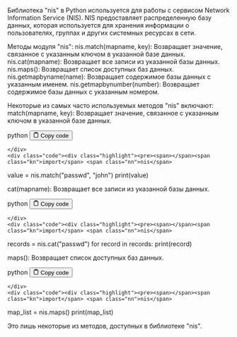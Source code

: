<p>Библиотека "nis" в Python используется для работы с сервисом Network Information Service (NIS).
NIS предоставляет распределенную базу данных, которая используется для хранения информации о пользователях,
группах и других системных ресурсах в сети.</p>
<p>Методы модуля "nis":
nis.match(mapname, key): Возвращает значение, связанное с указанным ключом в указанной базе данных.
nis.cat(mapname): Возвращает все записи из указанной базы данных.
nis.maps(): Возвращает список доступных баз данных.
nis.getmapbyname(name): Возвращает содержимое базы данных с указанным именем.
nis.getmapbynumber(number): Возвращает содержимое базы данных с указанным номером.</p>
<p>Некоторые из самых часто используемых методов "nis" включают:
match(mapname, key): Возвращает значение, связанное с указанным ключом в указанной базе данных.</p>
<div class="code-element">
    <div class="lang-line">
        <text>python</text>
        <button class="copy-button"
        onclick="copyCode(this)">
    <svg stroke="currentColor"
         fill="none"
         stroke-width="2"
         viewBox="0 0 24 24"
         stroke-linecap="round"
         stroke-linejoin="round"
         class="h-4 w-4"
         height="1em"
         width="1em"
         xmlns="http://www.w3.org/2000/svg">
        <path d="M16 4h2a2 2 0 0 1 2 2v14a2 2 0 0 1-2 2H6a2 2 0 0 1-2-2V6a2 2 0 0 1 2-2h2"></path>
        <rect x="8" y="2" width="8" height="4" rx="1" ry="1"></rect>
    </svg>
    <text>Copy code</text>
</button>

    </div>
    <div class="code"><div class="highlight"><pre><span></span><span class="kn">import</span> <span class="nn">nis</span>

<span class="n">value</span> <span class="o">=</span> <span class="n">nis</span><span class="o">.</span><span class="n">match</span><span class="p">(</span><span class="s2">&quot;passwd&quot;</span><span class="p">,</span> <span class="s2">&quot;john&quot;</span><span class="p">)</span>
<span class="nb">print</span><span class="p">(</span><span class="n">value</span><span class="p">)</span>
</pre></div></div>
</div>

<p>cat(mapname): Возвращает все записи из указанной базы данных.</p>
<div class="code-element">
    <div class="lang-line">
        <text>python</text>
        <button class="copy-button"
        onclick="copyCode(this)">
    <svg stroke="currentColor"
         fill="none"
         stroke-width="2"
         viewBox="0 0 24 24"
         stroke-linecap="round"
         stroke-linejoin="round"
         class="h-4 w-4"
         height="1em"
         width="1em"
         xmlns="http://www.w3.org/2000/svg">
        <path d="M16 4h2a2 2 0 0 1 2 2v14a2 2 0 0 1-2 2H6a2 2 0 0 1-2-2V6a2 2 0 0 1 2-2h2"></path>
        <rect x="8" y="2" width="8" height="4" rx="1" ry="1"></rect>
    </svg>
    <text>Copy code</text>
</button>

    </div>
    <div class="code"><div class="highlight"><pre><span></span><span class="kn">import</span> <span class="nn">nis</span>

<span class="n">records</span> <span class="o">=</span> <span class="n">nis</span><span class="o">.</span><span class="n">cat</span><span class="p">(</span><span class="s2">&quot;passwd&quot;</span><span class="p">)</span>
<span class="k">for</span> <span class="n">record</span> <span class="ow">in</span> <span class="n">records</span><span class="p">:</span>
    <span class="nb">print</span><span class="p">(</span><span class="n">record</span><span class="p">)</span>
</pre></div></div>
</div>

<p>maps(): Возвращает список доступных баз данных.</p>
<div class="code-element">
    <div class="lang-line">
        <text>python</text>
        <button class="copy-button"
        onclick="copyCode(this)">
    <svg stroke="currentColor"
         fill="none"
         stroke-width="2"
         viewBox="0 0 24 24"
         stroke-linecap="round"
         stroke-linejoin="round"
         class="h-4 w-4"
         height="1em"
         width="1em"
         xmlns="http://www.w3.org/2000/svg">
        <path d="M16 4h2a2 2 0 0 1 2 2v14a2 2 0 0 1-2 2H6a2 2 0 0 1-2-2V6a2 2 0 0 1 2-2h2"></path>
        <rect x="8" y="2" width="8" height="4" rx="1" ry="1"></rect>
    </svg>
    <text>Copy code</text>
</button>

    </div>
    <div class="code"><div class="highlight"><pre><span></span><span class="kn">import</span> <span class="nn">nis</span>

<span class="n">map_list</span> <span class="o">=</span> <span class="n">nis</span><span class="o">.</span><span class="n">maps</span><span class="p">()</span>
<span class="nb">print</span><span class="p">(</span><span class="n">map_list</span><span class="p">)</span>
</pre></div></div>
</div>

<p>Это лишь некоторые из методов, доступных в библиотеке "nis".</p>